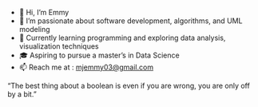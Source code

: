 - 👋 Hi, I’m Emmy
- 👀 I’m passionate about software development, algorithms, and UML modeling
- 🌱 Currently learning programming and exploring data analysis, visualization techniques
- 🎓 Aspiring to pursue a master’s in Data Science
- 📫 Reach me at : mjemmy03@gmail.com
 
 “The best thing about a boolean is even if you are wrong, you are only off by a bit.”
 
<!---
emmy03/emmy03 is a ✨ special ✨ repository because its `README.md` (this file) appears on your GitHub profile.
You can click the Preview link to take a look at your changes.
--->
